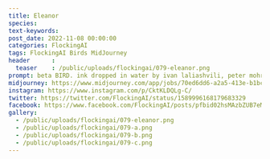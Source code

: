 ```yaml
---
title: Eleanor
species: 
text-keywords: 
post_date: 2022-11-08 00:00:00
categories: FlockingAI
tags: FlockingAI Birds MidJourney 
header      :
  teaser    : /public/uploads/flockingai/079-eleanor.png
prompt: beta BIRD. ink dropped in water by ivan laliashvili, peter mohrbacher. a portrait of pulp cover of BIRD fish by Jean-Baptiste Monge, post processing, painterly, book illustration watercolor granular splatter dripping paper texture rococo details, post processing, painterly, book illustration watercolor granular splatter dripping paper texture, ink outlines, painterly
midjourney: https://www.midjourney.com/app/jobs/70ed6dd6-a2a5-413e-b1bc-2d02f2a7ab61
instagram: https://www.instagram.com/p/CktKLDQLg-C/
twitter: https://twitter.com/FlockingAI/status/1589996168179683329
facebook: https://www.facebook.com/FlockingAI/posts/pfbid02hsMAzbZUB7eMnFSVfQVtfi1gqHNk1g4gDb7qHGHsy1ToajZkVWBgMvLiiwBjZNk8l
gallery: 
  - /public/uploads/flockingai/079-eleanor.png
  - /public/uploads/flockingai/079-a.png
  - /public/uploads/flockingai/079-b.png
  - /public/uploads/flockingai/079-c.png
---
```

